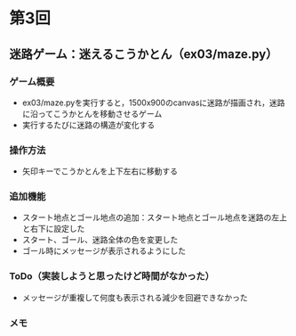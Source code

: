 # 第3回
## 迷路ゲーム：迷えるこうかとん（ex03/maze.py）
### ゲーム概要
- ex03/maze.pyを実行すると，1500x900のcanvasに迷路が描画され，迷路に沿ってこうかとんを移動させるゲーム
- 実行するたびに迷路の構造が変化する
### 操作方法
- 矢印キーでこうかとんを上下左右に移動する
### 追加機能
- スタート地点とゴール地点の追加：スタート地点とゴール地点を迷路の左上と右下に設定した
- スタート、ゴール、迷路全体の色を変更した
- ゴール時にメッセージが表示されるようにした
### ToDo（実装しようと思ったけど時間がなかった）
- メッセージが重複して何度も表示される減少を回避できなかった
### メモ